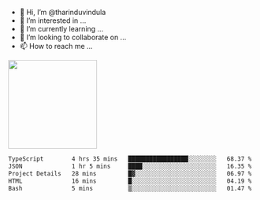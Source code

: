 - 👋 Hi, I’m @tharinduvindula
- 👀 I’m interested in ...
- 🌱 I’m currently learning ...
- 💞️ I’m looking to collaborate on ...
- 📫 How to reach me ...

<!---
tharinduvindula/tharinduvindula is a ✨ special ✨ repository because its `README.md` (this file) appears on your GitHub profile.
You can click the Preview link to take a look at your changes.
--->

<img height="180em" src="https://github-readme-stats.vercel.app/api?username=tharinduvindula&show_icons=true&hide_border=false&&count_private=true&include_all_commits=true" />


<!--START_SECTION:waka-->

```txt
TypeScript        4 hrs 35 mins   █████████████████░░░░░░░░   68.37 %
JSON              1 hr 5 mins     ████░░░░░░░░░░░░░░░░░░░░░   16.35 %
Project Details   28 mins         █▓░░░░░░░░░░░░░░░░░░░░░░░   06.97 %
HTML              16 mins         █░░░░░░░░░░░░░░░░░░░░░░░░   04.19 %
Bash              5 mins          ▒░░░░░░░░░░░░░░░░░░░░░░░░   01.47 %
```

<!--END_SECTION:waka-->
